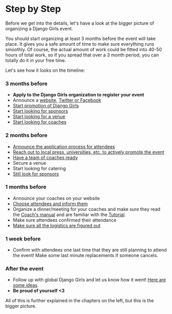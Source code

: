 # Step by Step

Before we get into the details, let's have a look at the bigger picture of organizing a Django Girls event.

You should start organizing at least 3 months before the event will take place. It gives you a safe amount of time to make sure everything runs smoothly. Of course, the actual amount of work could be fitted into 40-50 hours of total work, so if you spread that over a 3 month period, you can totally do it in your free time.

Let's see how it looks on the timeline:

### 3 months before

- __Apply to the Django Girls organization to register your event__
- Announce a [website](../website/README.html), [Twitter or Facebook](/promotion/README.html)
- [Start promotion of Django Girls](../promotion/README.html)
- [Start looking for sponsors](../sponsors/README.html)
- [Start looking for a venue](../logistics/README.html)
- [Start looking for coaches](../coaches/README.html)

### 2 months before

- [Announce the application process for attendees](../attendees/README.html)
- [Reach out to local press, universities, etc. to actively promote the event](../promotion/README.html)
- [Have a team of coaches ready](../coaches/README.html)
- Secure a venue
- Start looking for catering
- [Still look for sponsors](../sponsors/README.html)

### 1 months before

- Announce your coaches on your website
- [Choose attendees and inform them](../attendees/README.html#how-to-choose-attendees)
- Organize a dinner/meeting for your coaches and make sure they read the [Coach's manual](http://coach.djangogirls.org/) and are familiar with the [Tutorial](../tutorial/README.html).
- Make sure attendees confirmed their attendance
- [Make sure all the logistics are figured out](../logistics/README.html)

### 1 week before

- Confirm with attendees one last time that they are still planning to attend the event! Make some last minute replacements if someone cancels.

### After the event

- Follow up with global Django Girls and let us know how it went! [Here are some ideas](../after_the_event/README.html).
- __Be proud of yourself <3__

All of this is further explained in the chapters on the left, but this is the bigger picture.
